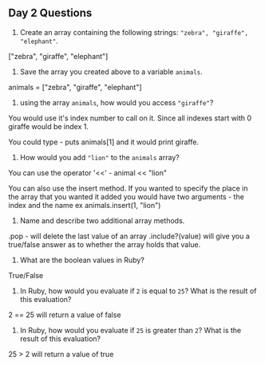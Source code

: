 ## Day 2 Questions

1. Create an array containing the following strings: `"zebra", "giraffe", "elephant"`.

["zebra", "giraffe", "elephant"]

1. Save the array you created above to a variable `animals`.

animals = ["zebra", "giraffe", "elephant"]

1. using the array `animals`, how would you access `"giraffe"`?

You would use it's index number to call on it. Since all indexes start with 0
giraffe would be index 1.

 You could type - puts animals[1] and it would print giraffe.

1. How would you add `"lion"` to the `animals` array?

You can use the operator '<<' - animal << "lion"

You can also use the insert method. If you wanted to specify the place in the
array that you wanted it added you would have two arguments - the index and the name
ex animals.insert(1, "lion")

1. Name and describe two additional array methods.

.pop - will delete the last value of an array
.include?(value) will give you a true/false answer as to whether the array holds
that value.

1. What are the boolean values in Ruby?

True/False


1. In Ruby, how would you evaluate if `2` is equal to `25`? What is the result of this evaluation?

2 == 25 will return a value of false

1. In Ruby, how would you evaluate if `25` is greater than `2`? What is the result of this evaluation?

25 > 2 will return a value of true
